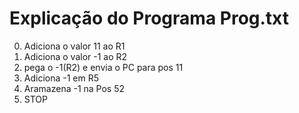 # Explicação do Programa Prog.txt

0. Adiciona o valor 11 ao R1
1. Adiciona o valor -1 ao R2
2. pega o -1(R2) e envia o PC para pos 11
11. Adiciona -1 em R5
12. Aramazena -1 na Pos 52 
13. STOP